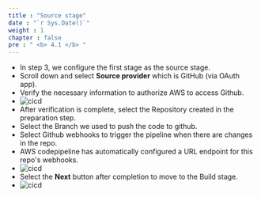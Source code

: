 ```yaml
---
title : "Source stage"
date : "`r Sys.Date()`" 
weight : 1 
chapter : false
pre : " <b> 4.1 </b> "
---
```

* In step 3, we configure the first stage as the source stage.
* Scroll down and select **Source provider** which is GitHub (via OAuth app).
* Verify the necessary information to authorize AWS to access Github.
* ![cicd](/workshop-aws-card-clash-7/images/4.s3/4.6.png) 
* After verification is complete, select the Repository created in the preparation step.
* Select the Branch we used to push the code to github.
* Select Github webhooks to trigger the pipeline when there are changes in the repo.
* AWS codepipeline has automatically configured a URL endpoint for this repo's webhooks.
* ![cicd](/workshop-aws-card-clash-7/images/4.s3/4.19.png) 
* Select the **Next** button after completion to move to the Build stage.
* ![cicd](/workshop-aws-card-clash-7/images/4.s3/4.7.png)